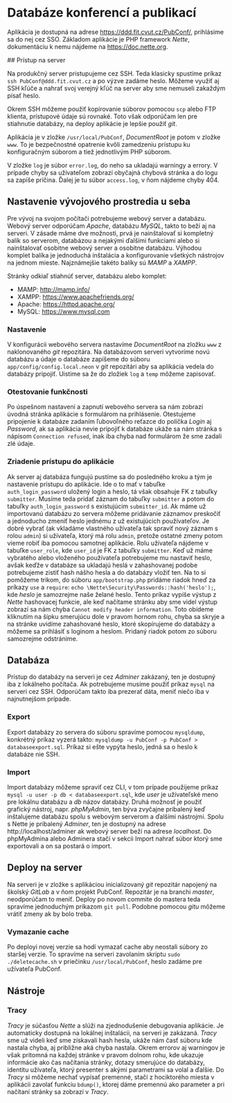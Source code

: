 # Databáze konferencí a publikací

Aplikácia je dostupná na adrese <https://ddd.fit.cvut.cz/PubConf/>, prihlásime sa do nej cez SSO. Základom aplikácie je PHP framework _Nette_, dokumentáciu k nemu nájdeme na <https://doc.nette.org>.

## Prístup na server

Na produkčný server pristupujeme cez SSH. Teda klasicky spustíme príkaz `ssh PubConf@ddd.fit.cvut.cz` a po výzve zadáme heslo. Môžeme využiť aj SSH kľúče a nahrať svoj verejný kľúč na server aby sme nemuseli zakaždým písať heslo.

Okrem SSH môžeme použiť kopírovanie súborov pomocou `scp` alebo FTP klienta, prístupové údaje sú rovnaké. Toto však odporúčam len pre stiahnutie databázy, na deploy aplikácie je lepšie použiť _git_.

Aplikácia je v zložke `/usr/local/PubConf`, _DocumentRoot_ je potom v zložke `www`. To je bezpečnostné opatrenie kvôli zamedzeniu prístupu ku konfiguračným súborom a tiež jednotlivým PHP súborom.

V zložke `log` je súbor `error.log`, do neho sa ukladajú warningy a errory. V prípade chyby sa užívateľom zobrazí obyčajná chybová stránka a do logu sa zapíše príčina. Ďalej je tu súbor `access.log`, v ňom nájdeme chyby 404.

## Nastavenie vývojového prostredia u seba

Pre vývoj na svojom počítači potrebujeme webový server a databázu. Webový server odporúčam _Apache_, databázu _MySQL_, takto to beží aj na serveri. V zásade máme dve možnosti, prvá je nainštalovať si kompletný balík so serverom, databázou a nejakými ďalšími funkciami alebo si nainštalovať osobitne webový server a osobitne databázu. Výhodou komplet balíka je jednoduchá inštalácia a konfigurovanie všetkých nástrojov na jednom mieste. Najznámejšie takéto balíky sú _MAMP_ a _XAMPP_.

Stránky odkiaľ stiahnúť server, databázu alebo komplet:
* MAMP: <http://mamp.info/>
* XAMPP: <https://www.apachefriends.org/>
* Apache: <https://httpd.apache.org/>
* MySQL: <https://www.mysql.com>

### Nastavenie

V konfigurácii webového servera nastavíme _DocumentRoot_ na zložku `www` z naklonovaného _git_ repozitára. Na databázovom serveri vytvoríme novú databázu a údaje o databáze zapíšeme do súboru `app/config/config.local.neon` v _git_ repozitári aby sa aplikácia vedela do databázy pripojiť. Uistime sa že do zložiek `log` a `temp` môžeme zapisovať.

### Otestovanie funkčnosti

Po úspešnom nastavení a zapnutí webového servera sa nám zobrazí úvodná stránka aplikácie s formulárom na prihlásenie. Otestujeme pripojenie k databáze zadaním ľubovoľného reťazce do políčka _Login_ aj _Password_, ak sa aplikácia nevie pripojiť k databáze ukáže sa nám stránka s nápisom `Connection refused`, inak iba chyba nad formulárom že sme zadali zlé údaje.

### Zriadenie prístupu do aplikácie

Ak server aj databáza fungujú pustíme sa do posledného kroku a tým je nastavenie prístupu do aplikácie. Ide o to mať v tabuľke `auth_login_password` uložený login a heslo, tá však obsahuje FK z tabuľky `submitter`. Musíme teda pridať záznam do tabuľky `submitter` a potom do tabuľky `auth_login_password` s existujúcim `submitter_id`. Ak máme už importovanú databázu zo servera môžeme pridávanie záznamov preskočiť a jednoducho zmeniť heslo jednému z už existujúcich používateľov. Je dobré vybrať (ak vkladáme vlastného užívateľa tak spraviť nový záznam s rolou `admin`) si užívateľa, ktorý má rolu `admin`, pretože ostatné zmeny potom vieme robiť iba pomocou samotnej aplikácie. Rolu užívateľa nájdeme v tabuľke `user_role`, kde `user_id` je FK z tabuľky `submitter`. Keď už máme vybratého alebo vloženého používateľa potrebujeme mu nastaviť heslo, avšak keďže v databáze sa ukladajú heslá v zahashovanej podobe potrebujeme zistiť hash nášho hesla a do databázy vložiť ten. Na to si pomôžeme trikom, do súboru `app/bootstrap.php` pridáme riadok hneď za príkazy `use` a `require`: `echo \Nette\Security\Passwords::hash('heslo');`, kde _heslo_ je samozrejme naše želané heslo. Tento príkaz vypíše výstup z _Nette_ hashovacej funkcie, ale keď načítame stránku aby sme videl výstup zobrazí sa nám chyba `Cannot modify header information`. Toto obídeme kliknutím na šípku smerujúcu dole v pravom hornom rohu, chyba sa skryje a na stránke uvidíme zahashované heslo, ktoré skopírujeme do databázy a môžeme sa prihlásiť s loginom a heslom. Pridaný riadok potom zo súboru samozrejme odstránime.

## Databáza

Prístup do databázy na serveri je cez _Adminer_ zakázaný, ten je dostupný iba z lokálneho počítača. Ak potrebujeme musíme použiť príkaz `mysql` na serveri cez SSH. Odporúčam takto iba prezerať dáta, meniť niečo iba v najnutnejšom prípade.

### Export

Export databázy zo servera do súboru spravíme pomocou `mysqldump`, konkrétný príkaz vyzerá takto: `mysqldump -u PubConf -p PubConf > databaseexport.sql`. Príkaz si ešte vypýta heslo, jedná sa o heslo k databáze nie SSH.

### Import

Import databázy môžeme spraviť cez CLI, v tom prípade použijeme príkaz `mysql -u user -p db < databaseexport.sql`, kde _user_ je užívateľské meno pre lokálnu databázu a *db* názov databázy. Druhá možnosť je použiť grafický nástroj, napr. _phpMyAdmin_, ten býva zvyčajne pribalený keď inštalujeme databázu spolu s webovým serverom a ďalšími nástrojmi. Spolu s Nette je pribalený _Adminer_, ten je dostupný na adrese http://localhost/adminer ak webový server beží na adrese _localhost_.  Do phpMyAdmina alebo Adminera stačí v sekcii Import nahrať súbor ktorý sme exportovali a on sa postará o import.

## Deploy na server

Na serveri je v zložke s aplikáciou inicializovaný _git_ repozitár napojený na školský _GitLab_ a v ňom projekt PubConf. Repozitár je na branchi _master_, neodporúčam to meniť. Deploy po novom commite do mastera teda spravíme jednoduchým príkazom `git pull`. Podobne pomocou _gitu_ môžeme vrátiť zmeny ak by bolo treba.

### Vymazanie cache

Po deployi novej verzie sa hodí vymazať cache aby neostali súbory zo staršej verzie. To spravíme na serveri zavolaním skriptu `sudo ./deletecache.sh` v priečinku `/usr/local/PubConf`, heslo zadáme pre užívateľa PubConf.

## Nástroje

### Tracy

_Tracy_ je súčasťou _Nette_ a slúži na zjednodušenie debugovania aplikácie. Je automaticky dostupná na lokálnej inštalácii, na serveri je zakázaná. _Tracy_ sme už videli keď sme získavali hash hesla, ukáže nám časť súboru kde nastala chyba, aj približne aká chyba nastala. Okrem errorov aj warningov je však prítomná na každej stránke v pravom dolnom rohu, kde ukazuje informácie ako čas načítania stránky, dotazy smerujúce do databázy, identitu užívateľa, ktorý presenter s akými parametrami sa volal a ďalšie. Do _Tracy_ si môžeme nechať vypísať premenné, stačí z hociktorého miesta v aplikácii zavolať funkciu `bdump()`, ktorej dáme premennú ako parameter a pri načítaní stránky sa zobrazí v _Tracy_.
